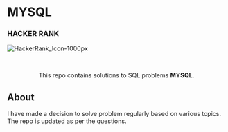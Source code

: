 # MYSQL
### HACKER RANK

![HackerRank_Icon-1000px](https://user-images.githubusercontent.com/58945964/123496424-9e049d00-d5ed-11eb-97d5-ad05a135602b.png)


</br>

<p align="center">
  This repo contains solutions to SQL problems <b>MYSQL</b>.
  </br>
</p>

## About

I have made a decision to solve problem regularly based on various topics.
The repo is updated as per the questions.
